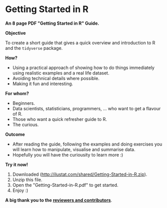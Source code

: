 # Getting Started in R

**An 8 page PDF "Getting Started in R" Guide.**

**Objective** 

To create a short guide that gives a quick overview and introduction to R and 
the `tidyverse` package.

**How?**

* Using a practical approach of showing how to do things immediately using realistic 
examples and a real life dataset. 
* Avoiding technical details where possible.
* Making it fun and interesting.

**For whom?**

* Beginners.
* Data scientists, statisticians, programmers, ... who want to get a flavour of R.
* Those who want a quick refresher guide to R.
* The curious.

**Outcome**

* After reading the guide, following the examples and doing exercises you will 
learn how to manipulate, visualise and summarise data.
* Hopefully you will have the curiousity to learn more :)

**Try it now!**

1. Downloaded (http://ilustat.com/shared/Getting-Started-in-R.zip).
2. Unzip this file.
3. Open the "Getting-Started-in-R.pdf" to get started.
4. Enjoy :)


**A big thank you to the [reviewers and contributors](https://github.com/saghirb/Getting-Started-in-R/blob/master/Contributors.md)**.
